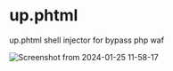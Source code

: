 # up.phtml
up.phtml shell injector for bypass php waf


![Screenshot from 2024-01-25 11-58-17](https://github.com/LinuxDestroy/up.phtml/assets/26278128/cf4aab86-ff2f-40b3-b394-1fe753c33ea0)
